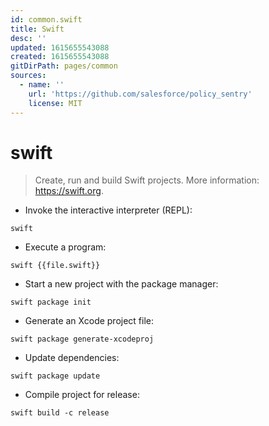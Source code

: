 ```yaml
---
id: common.swift
title: Swift
desc: ''
updated: 1615655543088
created: 1615655543088
gitDirPath: pages/common
sources:
  - name: ''
    url: 'https://github.com/salesforce/policy_sentry'
    license: MIT
---
```

# swift

> Create, run and build Swift projects.
> More information: <https://swift.org>.

- Invoke the interactive interpreter (REPL):

`swift`

- Execute a program:

`swift {{file.swift}}`

- Start a new project with the package manager:

`swift package init`

- Generate an Xcode project file:

`swift package generate-xcodeproj`

- Update dependencies:

`swift package update`

- Compile project for release:

`swift build -c release`

